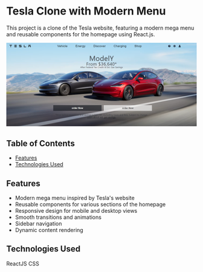 # Tesla Clone with Modern Menu

This project is a clone of the Tesla website, featuring a modern mega menu and reusable components for the homepage using React.js.

![Project Screenshot](../src/assets/tesla.png)

## Table of Contents

- [Features](#features)
- [Technologies Used](#technologies-used)

## Features

- Modern mega menu inspired by Tesla's website
- Reusable components for various sections of the homepage
- Responsive design for mobile and desktop views
- Smooth transitions and animations
- Sidebar navigation
- Dynamic content rendering


## Technologies Used

ReactJS
CSS

